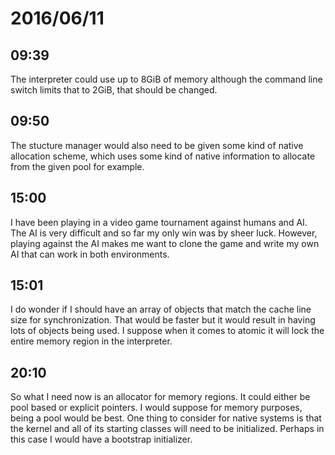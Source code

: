# 2016/06/11

## 09:39

The interpreter could use up to 8GiB of memory although the command line
switch limits that to 2GiB, that should be changed.

## 09:50

The stucture manager would also need to be given some kind of native allocation
scheme, which uses some kind of native information to allocate from the given
pool for example.

## 15:00

I have been playing in a video game tournament against humans and AI. The AI is
very difficult and so far my only win was by sheer luck. However, playing
against the AI makes me want to clone the game and write my own AI that can
work in both environments.

## 15:01

I do wonder if I should have an array of objects that match the cache line
size for synchronization. That would be faster but it would result in having
lots of objects being used. I suppose when it comes to atomic it will lock the
entire memory region in the interpreter.

## 20:10

So what I need now is an allocator for memory regions. It could either be
pool based or explicit pointers. I would suppose for memory purposes, being
a pool would be best. One thing to consider for native systems is that the
kernel and all of its starting classes will need to be initialized. Perhaps in
this case I would have a bootstrap initializer.

